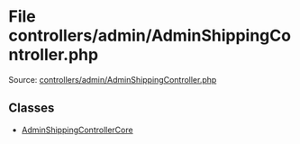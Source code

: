 File controllers/admin/AdminShippingController.php
=========

Source: [controllers/admin/AdminShippingController.php](https://github.com/PrestaShop/PrestaShop/blob/1.6.1.3/controllers/admin/AdminShippingController.php)


Classes
-------

* [AdminShippingControllerCore](class.AdminShippingControllerCore.md)

